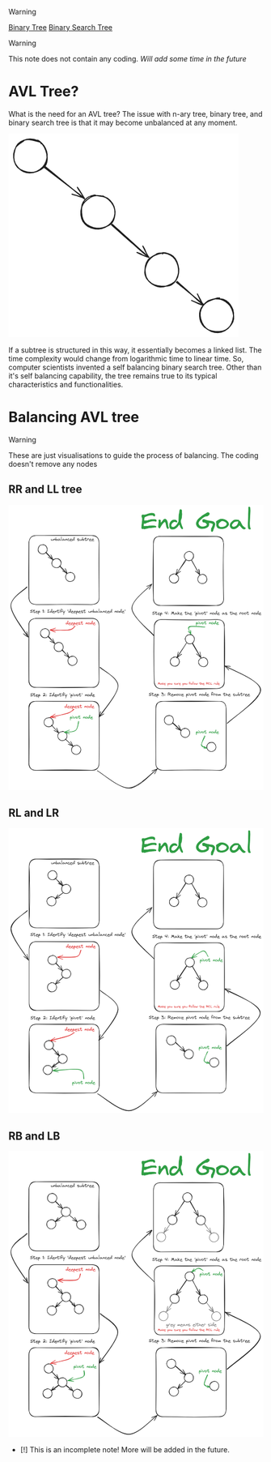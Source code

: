 >[!Warning]
> [Binary Tree](../Notes/Chapter%201%20-%20Binary%20Tree.md)
> [Binary Search Tree](../Notes/Chapter%202%20-%20Binary%20Search%20Tree.md)

>[!WARNING]
>This note does not contain any coding. *Will add some time in the future*

# AVL Tree?

What is the need for an AVL tree? The issue with n-ary tree, binary tree, and binary search tree is that it may become unbalanced at any moment.

![Tree or linked list](../Diagram/Tree%20or%20linked%20list.png)

If a subtree is structured in this way, it essentially becomes a linked list. The time complexity would change from logarithmic time to linear time. So, computer scientists invented a self balancing binary search tree. Other than it's self balancing capability, the tree remains true to its typical characteristics and functionalities.

# Balancing AVL tree

>[!WARNING] 
>These are just visualisations to guide the process of balancing. The coding doesn't remove any nodes

## RR and LL tree

![RR & LL tree](../Diagram/RR%20&%20LL%20tree.png)

## RL and LR
![RL & LR tree](../Diagram/RL%20&%20LR%20tree.png)

## RB and LB
![RB & LB tree](../Diagram/RB%20&%20LB%20tree.png)

- [!] This is an incomplete note! More will be added in the future.